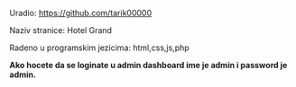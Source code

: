 Uradio: https://github.com/tarik00000

Naziv stranice: Hotel Grand 

Radeno u programskim jezicima: html,css,js,php

**Ako hocete da se loginate u admin dashboard ime je admin i password je admin.**
